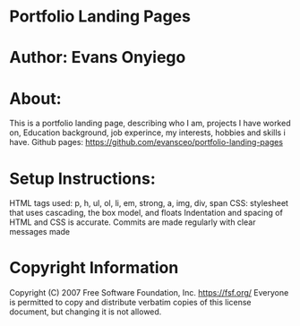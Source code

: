 # Portfolio Landing Pages

# Author: Evans Onyiego

# About:
This is a portfolio landing page, describing who I am, projects I have worked on, Education background, job experince, my interests, hobbies and skills i have.
Github pages: https://github.com/evansceo/portfolio-landing-pages

# Setup Instructions: 
HTML tags used: p, h, ul, ol, li, em, strong, a, img, div, span
CSS: stylesheet that uses cascading, the box model, and floats
Indentation and spacing of HTML and CSS is accurate.
Commits are made regularly with clear messages made

# Copyright Information
Copyright (C) 2007 Free Software Foundation, Inc. <https://fsf.org/>
 Everyone is permitted to copy and distribute verbatim copies
 of this license document, but changing it is not allowed.
